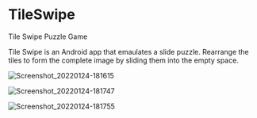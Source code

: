 # TileSwipe
Tile Swipe Puzzle Game

Tile Swipe is an Android app that emaulates a slide puzzle.
Rearrange the tiles to form the complete image by sliding them into the empty space.

![Screenshot_20220124-181615](https://github.com/jakedware/TileSwipe/assets/55477173/d05ec8e0-9929-49e3-9f50-f169d421a601)

![Screenshot_20220124-181747](https://github.com/jakedware/TileSwipe/assets/55477173/f5e29099-0509-4b5a-86d3-62f0b9bbf837)

![Screenshot_20220124-181755](https://github.com/jakedware/TileSwipe/assets/55477173/76ef79de-f80d-48da-a3b9-8d87ad9e9092)

